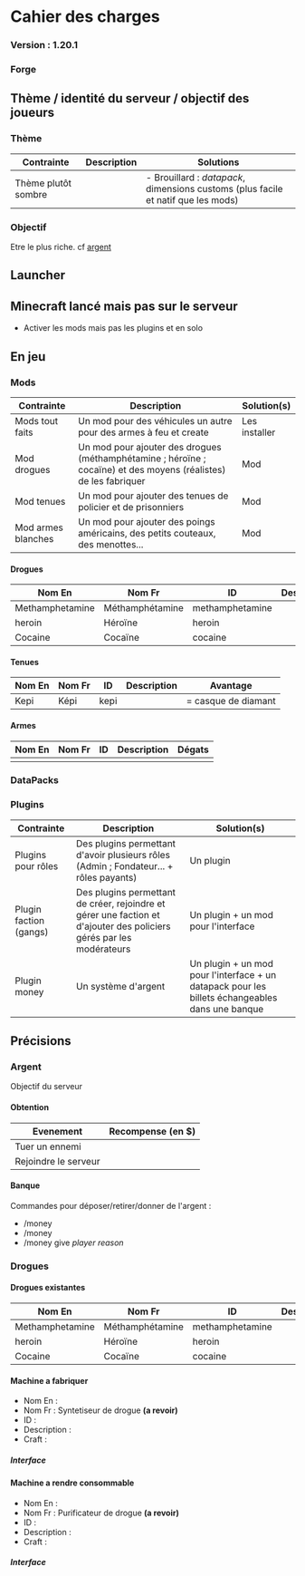 # Cahier des charges

### Version : 1.20.1
### Forge

## Thème / identité du serveur / objectif des joueurs

### Thème
|     Contrainte      | Description |                                Solutions                                          |
| ------------------- | ----------- | --------------------------------------------------------------------------------- |
| Thème plutôt sombre |             | - Brouillard : *datapack*, dimensions customs (plus facile et natif que les mods) |

### Objectif

Etre le plus riche. cf [argent](#argent)

## Launcher


## Minecraft lancé mais pas sur le serveur
- Activer les mods mais pas les plugins et en solo

## En jeu

### Mods
| Contrainte          | Description |                            Solution(s)                                            |
| ------------------- | ----------- | --------------------------------------------------------------------------------- |
| Mods tout faits | Un mod pour des véhicules un autre pour des armes à feu et create | Les installer |
| Mod drogues | Un mod pour ajouter des drogues (méthamphétamine ; héroïne ; cocaïne) et des moyens (réalistes) de les fabriquer | Mod |
| Mod tenues | Un mod pour ajouter des tenues de policier et de prisonniers | Mod |
| Mod armes blanches | Un mod pour ajouter des poings américains, des petits couteaux, des menottes... | Mod |

#### Drogues

| Nom En | Nom Fr |  ID  | Description | Fabrication |
| ------ | ------ | ---- | ----------- | -------- |
| Methamphetamine | Méthamphétamine | methamphetamine |  |  |
| heroin | Héroïne | heroin |  |  |
| Cocaine | Cocaïne | cocaine |  |  |

#### Tenues

| Nom En | Nom Fr |  ID  | Description | Avantage |
| ------ | ------ | ---- | ----------- | -------- |
| Kepi | Képi | kepi |  | = casque de diamant |

#### Armes

| Nom En | Nom Fr |  ID  | Description | Dégats |
| ------ | ------ | ---- | ----------- | -------- |
|  |  |  |  |  |

### DataPacks

### Plugins
| Contrainte             | Description |                              Solution(s)                                            |
| ---------------------- | ----------- | --------------------------------------------------------------------------------- |
|   Plugins pour rôles   | Des plugins permettant d'avoir plusieurs rôles (Admin ; Fondateur... + rôles payants) | Un plugin |
| Plugin faction (gangs) | Des plugins permettant de créer, rejoindre et gérer une faction et d'ajouter des policiers gérés par les modérateurs | Un plugin + un mod pour l'interface |
|      Plugin money      | Un système d'argent | Un plugin + un mod pour l'interface + un datapack pour les billets échangeables dans une banque |


## Précisions

### Argent

Objectif du serveur

#### Obtention

|      Evenement       | Recompense (en $) |
| -------------------- | ----------------- |
|    Tuer un ennemi    |                   |
| Rejoindre le serveur |                   |

#### Banque

Commandes pour déposer/retirer/donner de l'argent :
- /money
- /money
- /money give *player* *reason*


### Drogues

#### Drogues existantes

|     Nom En      | Nom Fr |  ID  | Description | Fabrication | Avantage | Inconvénient |
| --------------- | ------ | ---- | ----------- | ----------- | -------- | ------------ |
| Methamphetamine | Méthamphétamine | methamphetamine |  |  |
| heroin | Héroïne | heroin |  |  |
| Cocaine | Cocaïne | cocaine |  |  |


#### Machine a fabriquer

- Nom En :
- Nom Fr : Syntetiseur de drogue **(a revoir)**
- ID :
- Description :
- Craft :

##### Interface


#### Machine a rendre consommable

- Nom En :
- Nom Fr : Purificateur de drogue **(a revoir)**
- ID :
- Description :
- Craft :

##### Interface


